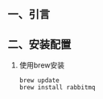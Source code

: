 ## 一、引言



## 二、安装配置

1. 使用brew安装

   ```shell
   brew update
   brew install rabbitmq
   ```

   

